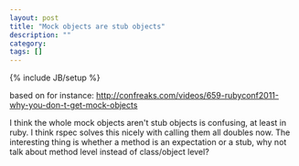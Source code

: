```yaml
---
layout: post
title: "Mock objects are stub objects"
description: ""
category:
tags: []
---
```

{% include JB/setup %}

based on for instance: http://confreaks.com/videos/659-rubyconf2011-why-you-don-t-get-mock-objects

I think the whole mock objects aren't stub objects is confusing, at least in ruby. I think rspec solves this nicely with calling them all doubles now. The interesting thing is whether a method is an expectation or a stub, why not talk about method level instead of class/object level?
